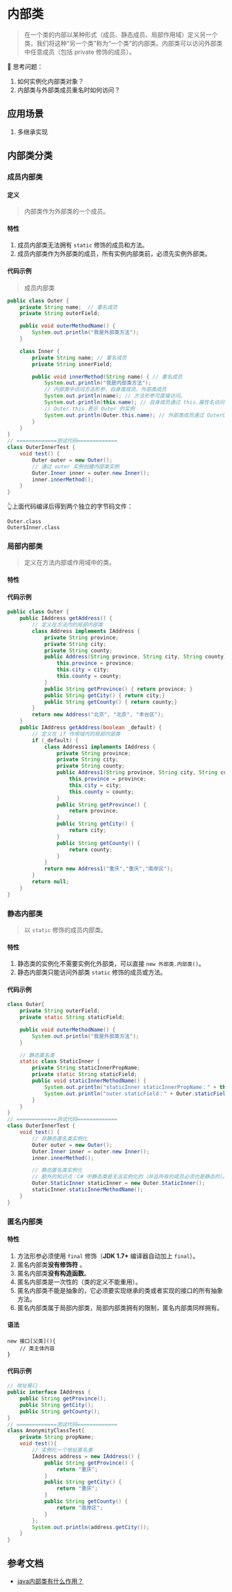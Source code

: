 # 内部类
> 在一个类的内部以某种形式（成员、静态成员、局部作用域）定义另一个类，我们将这种“另一个类”称为“一个类”的内部类。内部类可以访问外部类中任意成员（包括 private 修饰的成员）。

🤔 思考问题：
1. 如何实例化内部类对象？
2. 内部类与外部类成员重名时如何访问？
## 应用场景
1. 多继承实现

## 内部类分类

### 成员内部类
#### 定义
> 内部类作为外部类的一个成员。

#### 特性
1. 成员内部类无法拥有 `static` 修饰的成员和方法。
2. 成员内部类作为外部类的成员，所有实例内部类前，必须先实例外部类。

#### 代码示例
> 成员内部类
```java
public class Outer {
    private String name;  // 重名成员  
    private String outerField;

    public void outerMethodName() {
        System.out.println("我是外部类方法");
    }

    class Inner {
        private String name; // 重名成员
        private String innerField;

        public void innerMethod(String name) { // 重名成员
            System.out.println("我是内部类方法");
            // 内部类中访问方法形参、自身类成员、外部类成员
            System.out.println(name); // 方法形参可直接访问。
            System.out.println(this.name); // 自身成员通过 this.属性名访问。
            // Outer.this 表示 Outer 的实例
            System.out.println(Outer.this.name); // 外部类成员通过 OuterClassName.this 获取到外部类的实例，然后通过 实例.属性名访问。
        }
    }
}
// =============测试代码=============
class OuterInnerTest {
    void test() {
        Outer outer = new Outer();
        // 通过 outer 实例创建内部类实例
        Outer.Inner inner = outer.new Inner();
        inner.innerMethod();
    }
}


```
👆上面代码编译后得到两个独立的字节码文件：
```text
Outer.class 
Outer$Inner.class
```

### 局部内部类
> 定义在方法内部或作用域中的类。

#### 特性

#### 代码示例
```java
public class Outer {
    public IAddress getAddress() {
        // 定义在方法内的局部内部类
        class Address implements IAddress {
            private String province;
            private String city;
            private String county;
            public Address(String province, String city, String county) {
                this.province = province;
                this.city = city;
                this.county = county;
            }
            public String getProvince() { return province; }
            public String getCity() { return city;}
            public String getCounty() { return county;}
        }
        return new Address("北京", "北京", "丰台区");
    }
    public IAddress getAddress(boolean _default) {
        // 定义在 if 作用域内的局部内部类
        if (_default) {
            class Address1 implements IAddress {
                private String province;
                private String city;
                private String county;
                public Address1(String province, String city, String county) {
                    this.province = province;
                    this.city = city;
                    this.county = county;
                }
                public String getProvince() {
                    return province;
                }
                public String getCity() {
                    return city;
                }
                public String getCounty() {
                    return county;
                }
            }
            return new Address1("重庆","重庆","南岸区");
        }
        return null;
    }
}
```

### 静态内部类 
> 以 `static` 修饰的成员内部类。

#### 特性
1. 静态类的实例化不需要实例化外部类，可以直接 `new 外部类.内部类()`。
2. 静态内部类只能访问外部类 `static` 修饰的成员或方法。

#### 代码示例
```java
class Outer{
    private String outerField;
    private static String staticField;

    public void outerMethodName() {
        System.out.println("我是外部类方法");
    }

    // 静态匿名类
    static class StaticInner {
        private String staticInnerPropName;
        private static String staticField;
        public void staticInnerMethodName() {
            System.out.println("staticInner staticInnerPropName：" + this.staticInnerPropName);
            System.out.println("outer staticField：" + Outer.staticField);
        }
    }
}
// =============测试代码=============
class OuterInnerTest {
    void test() {
        // 非静态匿名类实例化
        Outer outer = new Outer();
        Outer.Inner inner = outer.new Inner();
        inner.innerMethod();

        // 静态匿名类实例化
        // 额外的知识点：C# 中静态类是无法实例化的（并且所有的成员必须也是静态的）。
        Outer.StaticInner staticInner = new Outer.StaticInner();
        staticInner.staticInnerMethodName();
    }
}
```

### 匿名内部类
> 

#### 特性
1. 方法形参必须使用 `final` 修饰（**JDK 1.7+** 编译器自动加上 `final`）。
2. 匿名内部类**没有修饰符** 。
3. 匿名内部类**没有构造函数**。
4. 匿名内部类是一次性的（类的定义不能重用）。
5. 匿名内部类不能是抽象的，它必须要实现继承的类或者实现的接口的所有抽象方法。
6. 匿名内部类属于局部内部类，局部内部类拥有的限制，匿名内部类同样拥有。


#### 语法
```text
new 接口[父类](){
    // 类主体内容
}
```

#### 代码示例
```java
// 地址接口
public interface IAddress {
    public String getProvince();
    public String getCity();
    public String getCounty();
}
// =============测试代码=============
class AnonymityClassTest{
    private String propName;
    void test(){
        // 实例化一个地址匿名类
        IAddress address = new IAddress() {
            public String getProvince() {
                return "重庆";
            }
            public String getCity() {
                return "重庆";
            }
            public String getCounty() {
                return "南岸区";
            }
        };
        System.out.println(address.getCity());    
    }
}
```


## 参考文档
- [java内部类有什么作用？](https://www.zhihu.com/question/26954130/answer/708467570)